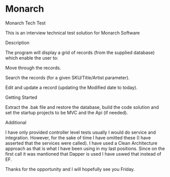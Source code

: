 # Monarch

Monarch Tech Test

This is an interview technical test solution for Monarch Software

Description

The program will display a grid of records (from the supplied database) which enable the user to:

Move through the records.

Search the records (for a given SKU/Title/Artist parameter).

Edit and update a record (updating the Modified date to today).

Getting Started

Extract the .bak file and restore the database, build the code solution and set the startup projects to be MVC and the Api (if needed).

Additional

I have only provided controller level tests usually I would do service and integration. However, for the sake of time I have omitted these (I have asserted that the services were called).
I have used a Clean Architecture approach as that is what I have been using in my last positions. Since on the first call it was mantioned that Dapper is used I have uswed that instead of EF.

Thanks for the opportunity and I will hopefully see you Friday.

